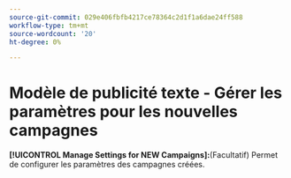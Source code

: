```yaml
---
source-git-commit: 029e406fbfb4217ce78364c2d1f1a6dae24ff588
workflow-type: tm+mt
source-wordcount: '20'
ht-degree: 0%

---
```

# Modèle de publicité texte - Gérer les paramètres pour les nouvelles campagnes

**[!UICONTROL Manage Settings for NEW Campaigns]:**(Facultatif) Permet de configurer les paramètres des campagnes créées.
